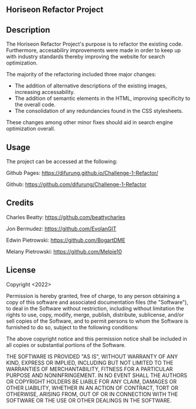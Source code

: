 ## Horiseon Refactor Project

## Description

The Horiseon Refactor Project's purpose is to refactor the existing code. Furthermore, accesabiliry improvements were made in order to keep up with industry standards thereby improving the website for search optimization.

The majority of the refactoring included three major changes: 
- The addition of alternative descriptions of the existing images, increasing accessability.
- The addition of semantic elements in the HTML, improving specificity to the overall code.
- The consolidation of any redundancies found in the CSS stylesheets. 

These changes among other minor fixes should aid in search engine optimization overall. 


## Usage

The project can be accessed at the following:

Github Pages:
https://difurung.github.io/Challenge-1-Refactor/

Github: 
https://github.com/difurung/Challenge-1-Refactor



## Credits

Charles Beatty: https://github.com/beattycharles

Jon Bermudez: https://github.com/EvolanGIT

Edwin Pietrowski: https://github.com/BogartDME

Melany Pietrowski: https://github.com/Melpie10

## License

Copyright <2022> <Denart Ifurung>

Permission is hereby granted, free of charge, to any person obtaining a copy of this software and associated documentation files (the "Software"), to deal in the Software without restriction, including without limitation the rights to use, copy, modify, merge, publish, distribute, sublicense, and/or sell copies of the Software, and to permit persons to whom the Software is furnished to do so, subject to the following conditions:

The above copyright notice and this permission notice shall be included in all copies or substantial portions of the Software.

THE SOFTWARE IS PROVIDED "AS IS", WITHOUT WARRANTY OF ANY KIND, EXPRESS OR IMPLIED, INCLUDING BUT NOT LIMITED TO THE WARRANTIES OF MERCHANTABILITY, FITNESS FOR A PARTICULAR PURPOSE AND NONINFRINGEMENT. IN NO EVENT SHALL THE AUTHORS OR COPYRIGHT HOLDERS BE LIABLE FOR ANY CLAIM, DAMAGES OR OTHER LIABILITY, WHETHER IN AN ACTION OF CONTRACT, TORT OR OTHERWISE, ARISING FROM, OUT OF OR IN CONNECTION WITH THE SOFTWARE OR THE USE OR OTHER DEALINGS IN THE SOFTWARE.